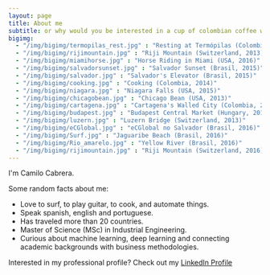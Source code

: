 ```yaml
---
layout: page
title: About me
subtitle: or why would you be interested in a cup of colombian coffee with me
bigimg:
  - "/img/bigimg/termopilas_rest.jpg" : "Resting at Termópilas (Colombia, 2016)"
  - "/img/bigimg/rijimountain.jpg" : "Riji Mountain (Switzerland, 2013)"
  - "/img/bigimg/miamihorse.jpg" : "Horse Riding in Miami (USA, 2016)"
  - "/img/bigimg/salvadorsunset.jpg" : "Salvador Sunset (Brasil, 2015)"
  - "/img/bigimg/salvador.jpg" : "Salvador's Elevator (Brasil, 2015)"
  - "/img/bigimg/cooking.jpg" : "Cooking (Colombia, 2014)"
  - "/img/bigimg/niagara.jpg" : "Niagara Falls (USA, 2015)"
  - "/img/bigimg/chicagobean.jpg" : "Chicago Bean (USA, 2013)"
  - "/img/bigimg/cartagena.jpg" : "Cartagena's Walled City (Colombia, 2014)"
  - "/img/bigimg/budapest.jpg" : "Budapest Central Market (Hungary, 2013)"
  - "/img/bigimg/luzern.jpg" : "Luzern Bridge (Switzerland, 2013)"
  - "/img/bigimg/eCGlobal.jpg" : "eCGlobal no Salvador (Brasil, 2016)"
  - "/img/bigimg/Surf.jpg" : "Jaguaribe Beach (Brasil, 2016)"
  - "/img/bigimg/Rio_amarelo.jpg" : "Yellow River (Brasil, 2016)"
  - "/img/bigimg/rijimountain.jpg" : "Riji Mountain (Switzerland, 2016)"
---
```


I'm Camilo Cabrera.

Some random facts about me:

- Love to surf, to play guitar, to cook, and automate things.
- Speak spanish, english and portuguese.
- Has traveled more than 20 countries.
- Master of Science (MSc) in Industrial Engineering.
- Curious about machine learning, deep learning and connecting academic backgrounds with business methodologies.

Interested in my professional profile? Check out my [LinkedIn Profile](https://www.linkedin.com/in/camilo-cabrera-21663b17/)
